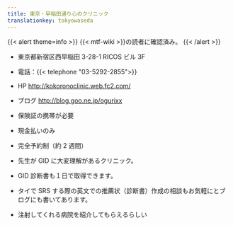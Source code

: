 ```yaml
---
title: 東京・早稲田通り心のクリニック
translationkey: tokyowaseda
---
```


{{< alert theme=info >}}
{{< mtf-wiki >}}の読者に確認済み。
{{< /alert >}}

- 東京都新宿区西早稲田 3-28-1 RICOS ビル 3F
- 電話：{{< telephone "03-5292-2855">}}
- HP <http://kokoronoclinic.web.fc2.com/>
- ブログ <http://blog.goo.ne.jp/ogurixx>

- 保険証の携帯が必要
- 現金払いのみ
- 完全予約制（約 2 週間）

- 先生が GID に大変理解があるクリニック。
- GID 診断書も１日で取得できます。
- タイで SRS する際の英文での推薦状（診断書）作成の相談もお気軽にとブログにも書いてあります。
- 注射してくれる病院を紹介してもらえるらしい
